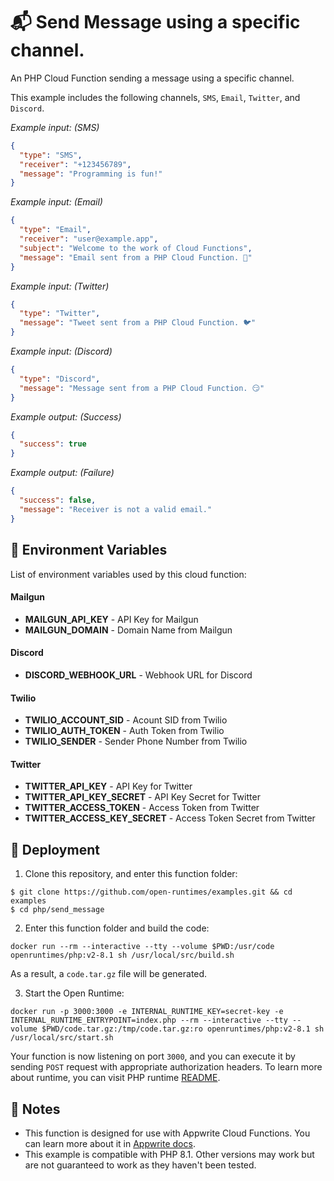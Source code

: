 # 📬 Send Message using a specific channel.

An PHP Cloud Function sending a message using a specific channel.

This example includes the following channels, `SMS`, `Email`, `Twitter`, and `Discord`.

*Example input: (SMS)*

```json
{
  "type": "SMS",
  "receiver": "+123456789",
  "message": "Programming is fun!"
}
```

*Example input: (Email)*

```json
{
  "type": "Email",
  "receiver": "user@example.app",
  "subject": "Welcome to the work of Cloud Functions",
  "message": "Email sent from a PHP Cloud Function. 👀"
}
```

*Example input: (Twitter)*

```json
{
  "type": "Twitter",
  "message": "Tweet sent from a PHP Cloud Function. 🐦"
}
```

*Example input: (Discord)*

```json
{
  "type": "Discord",
  "message": "Message sent from a PHP Cloud Function. 😏"
}
```

*Example output: (Success)*

```json
{
  "success": true
}
```

*Example output: (Failure)*

```json
{
  "success": false,
  "message": "Receiver is not a valid email."
}
```

## 📝 Environment Variables

List of environment variables used by this cloud function:

#### Mailgun

- **MAILGUN_API_KEY** - API Key for Mailgun 
- **MAILGUN_DOMAIN** - Domain Name from Mailgun

#### Discord

- **DISCORD_WEBHOOK_URL** - Webhook URL for Discord 

#### Twilio

- **TWILIO_ACCOUNT_SID** - Acount SID from Twilio
- **TWILIO_AUTH_TOKEN** - Auth Token from Twilio
- **TWILIO_SENDER** - Sender Phone Number from Twilio

#### Twitter

- **TWITTER_API_KEY** - API Key for Twitter
- **TWITTER_API_KEY_SECRET** - API Key Secret for Twitter
- **TWITTER_ACCESS_TOKEN** - Access Token from Twitter
- **TWITTER_ACCESS_KEY_SECRET** - Access Token Secret from Twitter

## 🚀 Deployment

1. Clone this repository, and enter this function folder:

```
$ git clone https://github.com/open-runtimes/examples.git && cd examples
$ cd php/send_message
```

2. Enter this function folder and build the code:
```
docker run --rm --interactive --tty --volume $PWD:/usr/code openruntimes/php:v2-8.1 sh /usr/local/src/build.sh
```
As a result, a `code.tar.gz` file will be generated.

3. Start the Open Runtime:
```
docker run -p 3000:3000 -e INTERNAL_RUNTIME_KEY=secret-key -e INTERNAL_RUNTIME_ENTRYPOINT=index.php --rm --interactive --tty --volume $PWD/code.tar.gz:/tmp/code.tar.gz:ro openruntimes/php:v2-8.1 sh /usr/local/src/start.sh
```

Your function is now listening on port `3000`, and you can execute it by sending `POST` request with appropriate authorization headers. To learn more about runtime, you can visit PHP runtime [README](https://github.com/open-runtimes/open-runtimes/tree/main/runtimes/php-8.1).

## 📝 Notes
 - This function is designed for use with Appwrite Cloud Functions. You can learn more about it in [Appwrite docs](https://appwrite.io/docs/functions).
 - This example is compatible with PHP 8.1. Other versions may work but are not guaranteed to work as they haven't been tested.
